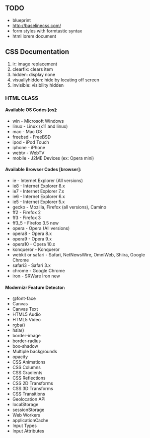## TODO ##

- blueprint
- http://baselinecss.com/
- form styles with formtastic syntax
- html lorem document

## CSS Documentation ##

1. ir: image replacement
2. clearfix: clears item
3. hidden: display none
4. visuallyhidden: hide by locating off screen
5. invisible: visibility hidden


### HTML CLASS 

#### Available OS Codes [os]:

  - win - Microsoft Windows
  - linux - Linux (x11 and linux)
  - mac - Mac OS
  - freebsd - FreeBSD
  - ipod - iPod Touch
  - iphone - iPhone
  - webtv - WebTV
  - mobile - J2ME Devices (ex: Opera mini)

#### Available Browser Codes [browser]:

  - ie - Internet Explorer (All versions)
  - ie8 - Internet Explorer 8.x
  - ie7 - Internet Explorer 7.x
  - ie6 - Internet Explorer 6.x
  - ie5 - Internet Explorer 5.x
  - gecko - Mozilla, Firefox (all versions), Camino
  - ff2 - Firefox 2
  - ff3 - Firefox 3
  - ff3_5 - Firefox 3.5 new
  - opera - Opera (All versions)
  - opera8 - Opera 8.x
  - opera9 - Opera 9.x
  - opera10 - Opera 10.x
  - konqueror - Konqueror
  - webkit or safari - Safari, NetNewsWire, OmniWeb, Shiira, Google Chrome
  - safari3 - Safari 3.x
  - chrome - Google Chrome
  - iron - SRWare Iron new

#### Modernizr Feature Detector:

  -  @font-face
  - Canvas
  - Canvas Text
  - HTML5 Audio
  - HTML5 Video
  - rgba()
  - hsla()
  - border-image
  - border-radius
  - box-shadow
  - Multiple backgrounds
  - opacity
  - CSS Animations
  - CSS Columns
  - CSS Gradients
  - CSS Reflections
  - CSS 2D Transforms
  - CSS 3D Transforms
  - CSS Transitions
  - Geolocation API
  - localStorage
  - sessionStorage
  - Web Workers
  - applicationCache
  - Input Types
  - Input Attributes

